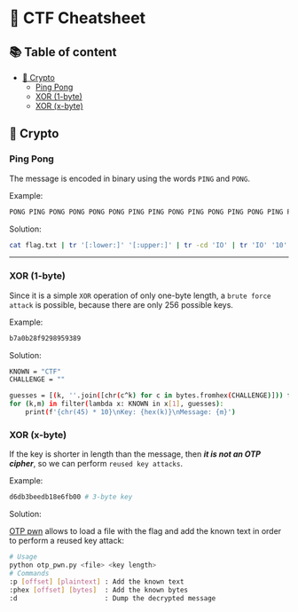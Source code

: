 # 📝 CTF Cheatsheet

## 📚 Table of content

- [🔐 Crypto](##-🔐-Crypto)
    - [Ping Pong](###-Ping-Pong)
    - [XOR (1-byte)](###-XOR-(1-byte))
    - [XOR (x-byte)](###-XOR-(x-byte))

## 🔐 Crypto

### Ping Pong

The message is encoded in binary using the words `PING` and `PONG`.

Example:

```sh
PONG PING PONG PONG PONG PONG PING PING PONG PING PONG PING PONG PING PONG PONG PONG PING PONG PONG PONG PING PING PONG PONG PING PING PING PING PONG PING PING PONG PING PING PONG PONG PING PING PONG PONG PING PING PONG PING PING PONG PONG PONG PING PING PONG PONG PONG PONG PING PONG PING PING PONG PONG PING PING PING PONG PING PING PING PING PING PONG PING
```

Solution:

```sh
cat flag.txt | tr '[:lower:]' '[:upper:]' | tr -cd 'IO' | tr 'IO' '10' | perl -lpe '$_=pack"B*",$_'
```

---

### XOR (1-byte)

Since it is a simple `XOR` operation of only one-byte length, a `brute force attack` is possible, because there are only 256 possible keys.

Example:

```sh
b7a0b28f9298959389
```

Solution:

```sh
KNOWN = "CTF"
CHALLENGE = ""

guesses = [(k, ''.join([chr(c^k) for c in bytes.fromhex(CHALLENGE)])) for k in range(256)]
for (k,m) in filter(lambda x: KNOWN in x[1], guesses):
    print(f'{chr(45) * 10}\nKey: {hex(k)}\nMessage: {m}')
```

### XOR (x-byte)

If the key is shorter in length than the message, then ***it is not an OTP cipher***, so we can perform `reused key attacks`.

Example:

```sh
d6db3beedb18e6fb00 # 3-byte key
```

Solution:

[OTP pwn](https://github.com/derbenoo/otp_pwn) allows to load a file with the flag and add the known text in order to perform a reused key attack:

```sh
# Usage
python otp_pwn.py <file> <key length>
# Commands
:p [offset] [plaintext] : Add the known text
:phex [offset] [bytes]  : Add the known bytes
:d                      : Dump the decrypted message
```